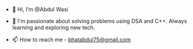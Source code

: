- 👋 Hi, I’m @Abdul Wasi

- 👀 I'm passionate about solving problems using DSA and C++. Always learning and exploring new tech.

- 📫 How to reach me - bhatabdul75@gmail.com

<!---
Abdul-Wasi/Abdul-Wasi is a ✨ special ✨ repository because its `README.md` (this file) appears on your GitHub profile.
You can click the Preview link to take a look at your changes.
--->
